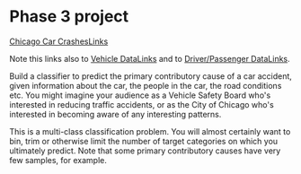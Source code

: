 # Phase 3 project

[Chicago Car CrashesLinks](https://data.cityofchicago.org/Transportation/Traffic-Crashes-Crashes/85ca-t3if)

Note this links also to [Vehicle DataLinks](https://data.cityofchicago.org/Transportation/Traffic-Crashes-Vehicles/68nd-jvt3) and to [Driver/Passenger DataLinks](https://data.cityofchicago.org/Transportation/Traffic-Crashes-People/u6pd-qa9d).

Build a classifier to predict the primary contributory cause of a car accident, given information about the car, the people in the car, the road conditions etc. You might imagine your audience as a Vehicle Safety Board who's interested in reducing traffic accidents, or as the City of Chicago who's interested in becoming aware of any interesting patterns.

This is a multi-class classification problem. You will almost certainly want to bin, trim or otherwise limit the number of target categories on which you ultimately predict. Note that some primary contributory causes have very few samples, for example.